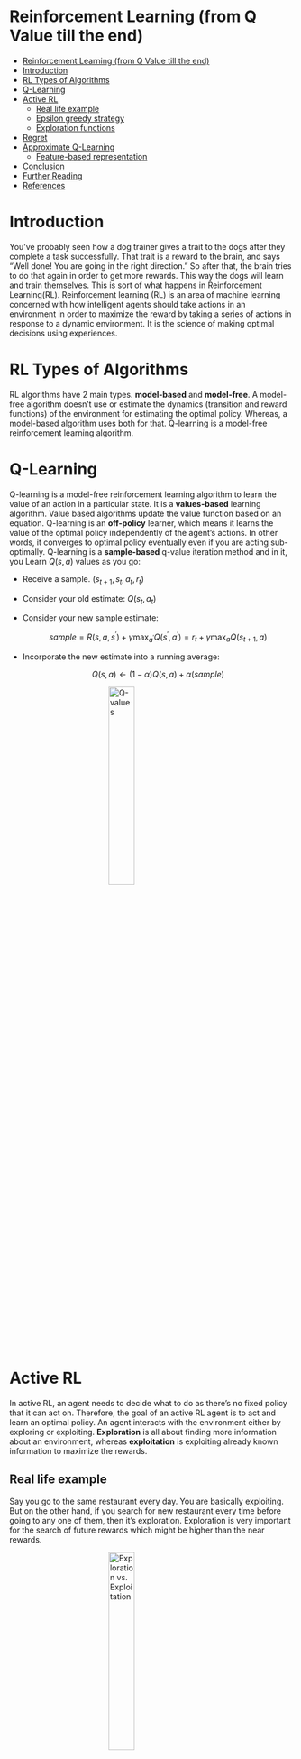 <div id='reinforcement-learning-from-q-value-till-the-end'><h1> Reinforcement Learning (from Q Value till the end) </h1></div>

- [Reinforcement Learning (from Q Value till the end)](#reinforcement-learning-from-q-value-till-the-end)
- [Introduction](#introduction)
- [RL Types of Algorithms](#rl-types-of-algorithms)
- [Q-Learning](#q-learning)
- [Active RL](#active-rl)
    - [Real life example](#real-life-example)
    - [Epsilon greedy strategy](#epsilon-greedy-strategy)
    - [Exploration functions](#exploration-functions)
- [Regret](#regret)
- [Approximate Q-Learning](#approximate-q-learning)
    - [Feature-based representation](#feature-based-representation)
- [Conclusion](#conclusion)
- [Further Reading](#further-reading)
- [References](#references)

<div id='introduction'><h1> Introduction </h1></div>

You’ve probably seen how a dog trainer gives a trait to the dogs after they complete a task successfully. That trait is a reward to the brain, and says “Well done! You are going in the right direction.” So after that, the brain tries to do that again in order to get more rewards. This way the dogs will learn and train themselves.
This is sort of what happens in Reinforcement Learning(RL).
Reinforcement learning (RL) is an area of machine learning concerned with how intelligent agents should take actions in an environment in order to maximize the reward by taking a series of actions in response to a dynamic environment. It is the science of making optimal decisions using experiences.

<div id='rl-types-of-algorithms'><h1> RL Types of Algorithms </h1></div>

RL algorithms have 2 main types. **model-based** and **model-free**. A model-free algorithm doesn’t use or estimate the dynamics (transition and reward functions) of the environment for estimating the optimal policy. Whereas, a model-based algorithm uses both for that.
Q-learning is a model-free reinforcement learning algorithm.

<div id='q-learning'><h1> Q-Learning </h1></div>

Q-learning is a model-free reinforcement learning algorithm to learn the value of an action in a particular state. It is a **values-based** learning algorithm. Value based algorithms update the value function based on an equation.
Q-learning is an **off-policy** learner, which means it learns the value of the optimal policy independently of the agent’s actions. In other words, it converges to optimal policy eventually even if you are acting sub-optimally.
Q-learning is a **sample-based** q-value iteration method and in it, you Learn $Q(s,a)$ values as you go:

- Receive a sample. $(s_{t+1}, s_t, a_t, r_t)$
- Consider your old estimate: $Q(s_t,a_t)$
- Consider your new sample estimate:

  $$sample = R(s,a,s^{\prime}) + \gamma \max_{a^{\prime}}Q(s^{\prime},a^{\prime}) = r_t + \gamma \max_aQ(s_{t+1},a)$$
  
- Incorporate the new estimate into a running average:

  $$Q(s,a) \leftarrow (1 - \alpha)Q(s,a) + \alpha(sample)$$
  
 
  

<img src="images/1.png" alt="Q-values" style="width:30%;display: block;margin-left: auto;margin-right: auto;"/>

<div id='active-rl'><h1> Active RL </h1></div>

In active RL, an agent needs to decide what to do as there’s no fixed policy that it can act on. Therefore, the goal of an active RL agent is to act and learn an optimal policy. An agent interacts with the environment either by exploring or exploiting. **Exploration** is all about finding more information about an environment, whereas **exploitation** is exploiting already known information to maximize the rewards.

<div id='real-life-example'><h2> Real life example </h2></div>

Say you go to the same restaurant every day. You are basically exploiting. But on the other hand, if you search for new restaurant every time before going to any one of them, then it’s exploration. Exploration is very important for the search of future rewards which might be higher than the near rewards.

<img src="images/2.png" alt="Exploration vs. Exploitation" style="width:30%;display: block;margin-left: auto;margin-right: auto;"/>

<div id='epsilon-greedy-strategy'><h2> Epsilon greedy strategy </h2></div>

The tradeoff between exploration and exploitation is fundamental. the simplest way to force exploration is using **epsilon greedy strategy**. This method does a random action with a small probability of $\epsilon$ (exploration) and with a probability of $(1 - \epsilon)$ does the current policy action (exploitation).
The problem with random actions is that you do eventually explore the space, but keep thrashing around once learning is done. one solution is to start with a higher $\epsilon$ rate and as the agent explores the environment, the ϵ rate decreases and the agent starts to exploit the environment.

<div id='exploration-functions'><h2> Exploration functions </h2></div>

Another solution is to use **exploration functions**. For example, this function can take a value estimate u and a visit count n, and return an optimistic utility, e.g. $f(u,n) = v + \frac{k}{n}$ . we are counting how many times we did some random action. if it had yet to reach a fixed amount, we should try it more often and if it doesn't return a good output we should just stop exploring it.
So we’ll use a modified Q-update:

$$Q(s,a) \leftarrow \alpha R(s,a,s^{\prime}) + \gamma \max_{a^{\prime}} f(Q(s^{\prime},a^{\prime}),N(s^{\prime},a^{\prime}))$$

in above equation k is fixed. Q is the optimistic utility which is given to f as v. and n is the number of times we visited s' after doing action a' starting from s. which means when the n is low we get to try those actions more often.

<div id='regret'><h1> Regret </h1></div>

Even though most of the RL algorithms we discussed reach optimal policy, they still make mistakes along the way. Regret is a measure of the total mistake cost, the difference between rewards, including and optimal rewards.
Minimizing regret goes beyond learning to be optimal so it requires optimally learning to be optimal!

<div id='approximate-q-learning'><h1> Approximate Q-Learning </h1></div>

Basic Q-learning keeps a table of all Q-values but in real world situations, there are too many states to visit and hold their Q-values. Instead, we can use function approximation, which simply means using any sort of representation for the Q-function other than a lookup table. The representation is viewed as approximate because it might not be the case that the true utility function or Q-function can be represented in the chosen form.

<div id='feature-based-representation'><h2> Feature-based representation </h2></div>

One way of using this is to use a feature-based representation in which we describe a state using a vector of features. In this method, we respresent a **linear** combination of these features and try to learn wis so that the Q function is near to the main Q-value.

$$V(s) = \omega_1f_1(s) + \omega_2f_2(s) + ... + \omega_nf_n(s)$$

$$Q(s,a) = \omega_1f_1(s,a) + \omega_2f_2(s,a) + ... + \omega_nf_n(s,a)$$

To learn and update wis, we have a method which is similar to the method we had for updating Q-values in basic Q-learning :

$$\omega_m \leftarrow \omega_m + \alpha [r + \gamma \max_aQ(s^{\prime},a^{\prime}) - Q(s,a)] f_m(s,a)$$


<div id='conclusion'><h1> Conclusion </h1></div>

Q-Learning is a basic form of Reinforcement Learning which uses Q-values (action values) to iteratively improve the behavior of the learning agent.

Q-values are defined for states and actions. $Q(s, a)$ is an estimation of how good is it to take the action a at the state s. This estimation of $Q(s, a)$ will be iteratively computed using the temporal difference update.

This update rule to estimate the value of Q is applied at every time step of the agents interaction with the environment.

At every step of transition, the agent from a state takes an action, observes a reward from the environment, and then transits to another state. If at any point of time the agent ends up in one of the terminating states that means there are no further transition possible. This is said to be the completion of an episode.

$\epsilon$-greedy policy is a very simple policy of choosing actions using the current Q-value estimations.

Active learning is a special case of machine learning in which a learning algorithm can interactively query a user (or some other information source) to label new data points with the desired outputs.

Unlike passive learning which just executes the policy and learns from experience, here we are using active reinforcement learning in which the agent learns the optimal policy by taking actions in the world and finding out what is happenning, and then improving the policy iteratively.

<div id='further-reading'><h1> Further Reading </h1></div>

To read more about reinforcement learning, Q-learning, active and passive RL and much more, you can visit links below:

- [An introduction to Reinforcement Learning](https://medium.com/free-code-camp/an-introduction-to-reinforcement-learning-4339519de419)
- [Simple Reinforcement Learning with Tensorflow Part 0: Q-Learning with Tables and Neural Networks](https://medium.com/emergent-future/simple-reinforcement-learning-with-tensorflow-part-0-q-learning-with-tables-and-neural-networks-d195264329d0)
- [Diving deeper into Reinforcement Learning with Q-Learning](https://medium.com/free-code-camp/diving-deeper-into-reinforcement-learning-with-q-learning-c18d0db58efe)
- [Introduction to Regret in Reinforcement Learning](https://towardsdatascience.com/introduction-to-regret-in-reinforcement-learning-f5b4a28953cd)
- [Active Learning](https://en.wikipedia.org/wiki/Active_learning_(machine_learning))

<div id='references'><h1> References </h1></div>

- _Artificial Intelligence, A modern approach_, Russel & Norvig (Third Edition).
- [Reinforcement Learning slides, CE-417, Sharif Uni of Technology.](http://ce.sharif.edu/courses/99-00/1/ce417-2/resources/root/Slides/PDF/Session%2025_26.pdf)
- [Towardsdatascience](http://Towardsdatascience.com)
- [Wikipedia](http://wikipedia.com)
- [freecodecamp](http://Freecodecamp.org)
- [Core-Robotics](http://core-robotics.gatech.edu)
- [GeeksforGeeks](https://www.geeksforgeeks.org)
